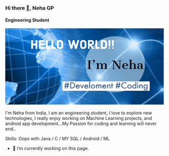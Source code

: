 ### Hi there 👋, Neha GP
#### Engineering Student

![](Images1/Post2.png)

I'm Neha from India, I am an engineering student, I love to explore new technologies, I really enjoy working on Machine Learning projects, and android app development...My Passion for coding and learning will never end..

Skills: Oops with Java / C / MY SQL / Android / ML

- 🔭 I’m currently working on this page. 




